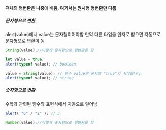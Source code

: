 __객체의 형변환은 나중에 배움, 여기서는 원시형 형변환만 다룸__
##### 문자형으로 변환
alert(value)에서 value는 문자형이어야함
만약 다른 타입을 인자로 받으면 자동으로 문자형으로 변환이 됨

```js
String(value);//이렇게 문자형으로 형변환을 함
```
```js
let value = true;
alert(typeof value); // boolean

value = String(value); // 변수 value엔 문자열 "true"가 저장됩니다.
alert(typeof value); // string
```

##### 숫자형으로 변환
수학과 관련된 함수와 표현식에서 자동으로 일어남
```js
alert( "6" / "2" ); // 3
```

```js
Number(value);//이렇게 숫자형으로 형변환을 함
```